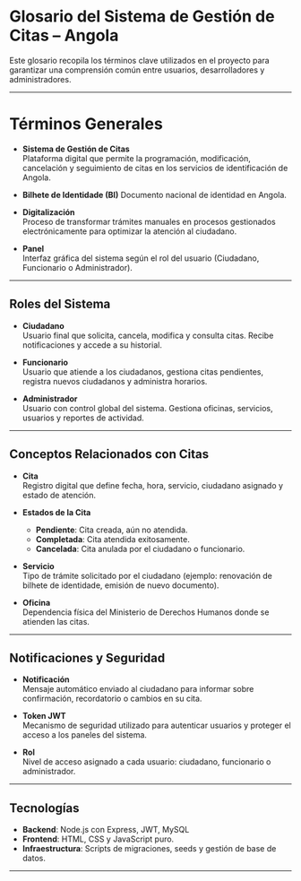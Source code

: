 #  Glosario del Sistema de Gestión de Citas – Angola

Este glosario recopila los términos clave utilizados en el proyecto para garantizar una comprensión común entre usuarios, desarrolladores y administradores.

---

# Términos Generales

- **Sistema de Gestión de Citas**  
  Plataforma digital que permite la programación, modificación, cancelación y seguimiento de citas en los servicios de identificación de Angola.
- **Bilhete de Identidade (BI)**
  Documento nacional de identidad en Angola.
- **Digitalización**  
  Proceso de transformar trámites manuales en procesos gestionados electrónicamente para optimizar la atención al ciudadano.

- **Panel**  
  Interfaz gráfica del sistema según el rol del usuario (Ciudadano, Funcionario o Administrador).

---

##  Roles del Sistema

- **Ciudadano**  
  Usuario final que solicita, cancela, modifica y consulta citas. Recibe notificaciones y accede a su historial.

- **Funcionario**  
  Usuario que atiende a los ciudadanos, gestiona citas pendientes, registra nuevos ciudadanos y administra horarios.

- **Administrador**  
  Usuario con control global del sistema. Gestiona oficinas, servicios, usuarios y reportes de actividad.

---

##  Conceptos Relacionados con Citas

- **Cita**  
  Registro digital que define fecha, hora, servicio, ciudadano asignado y estado de atención.

- **Estados de la Cita**  
  - **Pendiente**: Cita creada, aún no atendida.  
  - **Completada**: Cita atendida exitosamente.  
  - **Cancelada**: Cita anulada por el ciudadano o funcionario.  

- **Servicio**  
  Tipo de trámite solicitado por el ciudadano (ejemplo: renovación de bilhete de identidade, emisión de nuevo documento).

- **Oficina**  
  Dependencia física del Ministerio de Derechos Humanos donde se atienden las citas.

---

##  Notificaciones y Seguridad

- **Notificación**  
  Mensaje automático enviado al ciudadano para informar sobre confirmación, recordatorio o cambios en su cita.

- **Token JWT**  
  Mecanismo de seguridad utilizado para autenticar usuarios y proteger el acceso a los paneles del sistema.

- **Rol**  
  Nivel de acceso asignado a cada usuario: ciudadano, funcionario o administrador.

---

##  Tecnologías

- **Backend**: Node.js con Express, JWT, MySQL  
- **Frontend**: HTML, CSS y JavaScript puro.    
- **Infraestructura**: Scripts de migraciones, seeds y gestión de base de datos.

---
